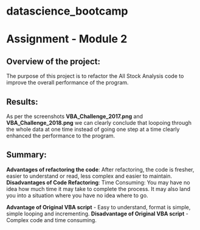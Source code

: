 # datascience_bootcamp
# Assignment - Module 2

## Overview of the project:

The purpose of this project is to refactor the All Stock Analysis code to improve the overall performance of the program.


## Results:
As per the screenshots **VBA_Challenge_2017.png** and **VBA_Challenge_2018.png** we can clearly conclude that loopoing through the whole data at one time instead of going one step at a time clearly enhanced the performance to the program.



## Summary:
**Advantages of refactoring the code**: After refactoring, the code is fresher, easier to understand or read, less complex and easier to maintain. 
**Disadvantages of Code Refactoring**: Time Consuming: You may have no idea how much time it may take to complete the process. It may also land you into a situation where you have no idea where to go.

**Advantage of Original VBA script** - Easy to understand, format is simple, simple looping and incrementing.
**Disadvantage of Original VBA script** - Complex code and time consuming.


